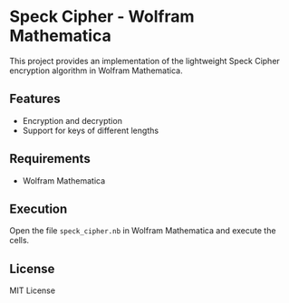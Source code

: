# Speck Cipher - Wolfram Mathematica

This project provides an implementation of the lightweight Speck Cipher encryption algorithm in Wolfram Mathematica.

## Features
- Encryption and decryption
- Support for keys of different lengths

## Requirements
- Wolfram Mathematica

## Execution
Open the file `speck_cipher.nb` in Wolfram Mathematica and execute the cells.

## License
MIT License

